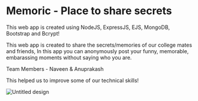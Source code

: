 # Memoric - Place to share secrets

This web app is created using NodeJS, ExpressJS, EJS, MongoDB, Bootstrap and Bcrypt!

This web app is created to share the secrets/memories of our college mates and friends, In this app you can anonymously post your funny, memorable, embarassing moments without saying who you are.

Team Members - Naveen & Anuprakash

This helped us to improve some of our technical skills!

![Untitled design](https://user-images.githubusercontent.com/88475979/183393830-ae0d0f0d-ec0e-48a0-9dc6-e71a93cdb09e.jpg)

